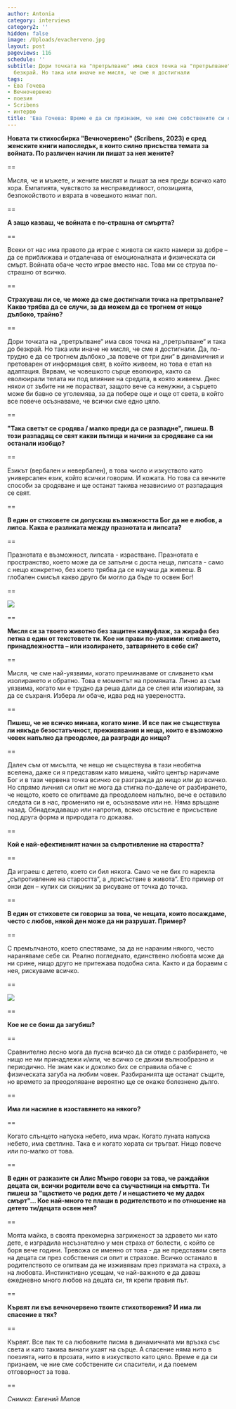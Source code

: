 ```yaml
---
author: Antonia
category: interviews
category2: ''
hidden: false
image: /Uploads/evacherveno.jpg
layout: post
pageviews: 116
schedule: ''
subtitle: Дори точката на "претръпване" има своя точка на "претръпване" и така до
  безкрай. Но така или иначе не мисля, че сме я достигнали
tags:
- Ева Гочева
- Вечночервено
- поезия
- Scribens
- интервю
title: 'Ева Гочева: Време е да си признаем, че ние сме собствените си спасители'
---
```


**Новата ти стихосбирка "Вечночервено" (Scribens, 2023) e сред женските книги напоследък, в които силно присъства темата за войната. По различен начин ли пишат за нея жените?**

\==

Мисля, че и мъжете, и жените мислят и пишат за нея преди всичко като хора. Емпатията, чувството за несправедливост, опозицията, безпокойството и вярата в човешкото нямат пол. 

\==

**А защо казваш, че войната е по-страшна от смъртта?**

\==

Всеки от нас има правото да играе с живота си както намери за добре – да се приближава и отдалечава от емоционалната и физическата си смърт. Войната обаче често играе вместо нас. Това ми се струва по-страшно от всичко. 

\==

**Страхуваш ли се, че може да сме достигнали точка на претръпване? Какво трябва да се случи, за да можем да се трогнем от нещо дълбоко, трайно?**

\==

Дори точката на „претръпване“ има своя точка на „претръпване“ и така до безкрай. Но така или иначе не мисля, че сме я достигнали. Да, по-трудно е да се трогнем дълбоко „за повече от три дни“ в динамичния и претоварен от информация свят, в който живеем, но това е етап на адаптация. Вярвам, че човешкото сърце еволюира, както са еволюирали телата ни под влияние на средата, в която живеем. Днес някои от зъбите ни не порастват, защото вече са ненужни, а сърцето може би бавно се уголемява, за да побере още и още от света, в който все повече осъзнаваме, че всички сме едно цяло.

\==

**"Така светът се сродява / малко преди да се разпадне", пишеш. В този разпадащ се свят какви пътища и начини за сродяване са ни останали изобщо?** 

\==

Езикът (вербален и невербален), в това число и изкуството като универсален език, който всички говорим. И кожата. Но това са вечните способи за сродяване и ще останат такива независимо от разпадащия се свят. 

\==

**В един от стиховете си допускаш възможността Бог да не е любов, а липса. Каква е разликата между празнотата и липсата?**

\==

Празнотата е възможност, липсата - израстване. Празнотата е пространство, което може да се запълни с доста неща, липсата - само с нещо конкретно, без което трябва да се научиш да живееш. В глобален смисъл какво друго би могло да бъде то освен Бог!

\==

![](/Uploads/1179757391444205477.jpg)

\==

**Мисля си за твоето животно без защитен камуфлаж, за жирафа без петна в един от текстовете ти. Кое ни прави по-уязвими: сливането, принадлежността – или изолирането, затварянето в себе си?**

\==

Мисля, че сме най-уязвими, когато преминаваме от сливането към изолирането и обратно. Това е моментът на промяната. Лично аз съм уязвима, когато ми е трудно да реша дали да се слея или изолирам, за да се съхраня. Избера ли обаче, идва ред на увереността. 

\==

**Пишеш, че не всичко минава, когато мине. И все пак не съществува ли някъде безостатъчност, преживявания и неща, които е възможно човек напълно да преодолее, да разгради до нищо?**

\==

Далеч съм от мисълта, че нещо не съществува в тази необятна вселена, даже си я представям като мишена, чийто център наричаме Бог и в тази червена точка всичко се разгражда до нищо или до всичко. Но спрямо личния си опит не мога да стигна по-далече от разбирането, че нещото, което се опитваме да преодолеем напълно, вече е оставило следата си в нас, променило ни е, осъзнаваме или не. Няма връщане назад. Обнадеждаващо или напротив, всяко отсъствие е присъствие под друга форма и природата го доказва.

\==

**Кой е най-ефективният начин за съпротивление на старостта?**

\==

Да играеш с детето, което си бил някога. Само че не бих го нарекла „съпротивление на старостта“, а „присъствие в живота“. Ето пример от онзи ден – купих си скицник за рисуване от точка до точка.

\==

**В един от стиховете си говориш за това, че нещата, които посаждаме, често с любов, някой ден може да ни разрушат. Пример?**

\==

С премълчаното, което спестяваме, за да не нараним някого, често нараняваме себе си. Реално погледнато, единствено любовта може да ни срине, нищо друго не притежава подобна сила. Както и да боравим с нея, рискуваме всичко.

\==

![](/Uploads/1788498093224757287.jpg)

\==

**Кое не се боиш да загубиш?** 

\==

Сравнително лесно мога да пусна всичко да си отиде с разбирането, че нищо не ми принадлежи и/или, че всичко се движи вълнообразно и периодично. Не знам как и доколко бих се справила обаче с физическата загуба на любим човек. Разбиранията ще останат същите, но времето за преодоляване вероятно ще се окаже болезнено дълго.

\==

**Има ли насилие в изоставянето на някого?**

\==

Когато слънцето напуска небето, има мрак. Когато луната напуска небето, има светлина. Така е и когато хората си тръгват. Нищо повече или по-малко от това. 

\==

**В един от разказите си Алис Мънро говори за това, че раждайки децата си, всички родители вече са съучастници на смъртта. Ти пишеш за "щастието че родих дете / и нещастието че му дадох смърт"... Кое най-много те плаши в родителството и по отношение на детето ти/децата освен нея?**

\==

Моята майка, в своята прекомерна загриженост за здравето ми като дете, е изградила несъзнателно у мен страха от болести, с който се боря вече години. Тревожа се именно от това - да не представям света на децата си през собствения си опит и страхове. Всичко останало в родителството се опитвам да не изживявам през призмата на страха, а на любовта. Инстинктивно усещам, че най-важното е да даваш ежедневно много любов на децата си, тя крепи правия път. 

\==

**Кървят ли във вечночервено твоите стихотворения? И има ли спасение в тях?**

\==

Кървят. Все пак те са любовните писма в динамичната ми връзка със света и като такива винаги ухаят на сърце. А спасение няма нито в поезията, нито в прозата, нито в изкуството като цяло. Време е да си признаем, че ние сме собствените си спасители, и да поемем отговорност за това.

\==

*Снимка: Евгений Милов*